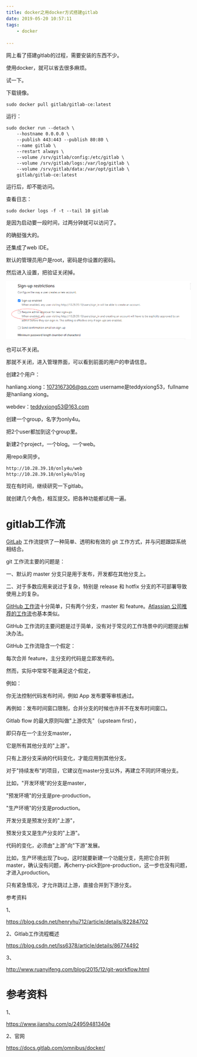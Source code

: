 ```yaml
---
title: docker之用docker方式搭建gitlab
date: 2019-05-20 10:57:11
tags:
	- docker

---
```




网上看了搭建gitlab的过程，需要安装的东西不少。

使用docker，就可以省去很多麻烦。

试一下。

下载镜像。

```
sudo docker pull gitlab/gitlab-ce:latest
```

运行：

```
sudo docker run --detach \
    --hostname 0.0.0.0 \
    --publish 443:443 --publish 80:80 \
    --name gitlab \
    --restart always \
    --volume /srv/gitlab/config:/etc/gitlab \
    --volume /srv/gitlab/logs:/var/log/gitlab \
    --volume /srv/gitlab/data:/var/opt/gitlab \
    gitlab/gitlab-ce:latest
```

运行后，却不能访问。

查看日志：

```
sudo docker logs -f -t --tail 10 gitlab
```

是因为启动要一段时间，过两分钟就可以访问了。

的确挺强大的。

还集成了web IDE。

默认的管理员用户是root，密码是你设置的密码。

然后进入设置，把验证关闭掉。

![image-20210406191312635](../images/random_name/image-20210406191312635.png)

也可以不关闭。

那就不关闭，进入管理界面，可以看到前面的用户的申请信息。

创建2个用户：

hanliang.xiong：1073167306@qq.com  username是teddyxiong53，fullname是hanliang xiong。

webdev：teddyxiong53@163.com

创建一个group，名字为only4u。

把2个user都加到这个group里。

新建2个project，一个blog。一个web。

用repo来同步。

```
http://10.28.39.10/only4u/web
http://10.28.39.10/only4u/blog
```



现在有时间，继续研究一下gitlab。

就创建几个角色，相互提交。把各种功能都试用一遍。

# gitlab工作流

[GitLab](https://so.csdn.net/so/search?q=GitLab&spm=1001.2101.3001.7020) 工作流提供了一种简单、透明和有效的 git 工作方式，并与问题跟踪系统相结合。

git 工作流主要的问题是：

一、默认的 master 分支只是用于发布，开发都在其他分支上。

二、对于多数应用来说过于复杂，特别是 release 和 hotfix 分支的不可部署导致使用上的复杂。

[GitHub 工作流](https://guides.github.com/introduction/flow/index.html)十分简单，只有两个分支，master 和 feature。[Atlassian 公司推荐的工作流](https://www.atlassian.com/blog/archives/simple-git-workflow-simple)也基本类似。

GitHub 工作流的主要问题是过于简单，没有对于常见的工作场景中的问题提出解决办法。

GitHub 工作流隐含一个假定：

每次合并 feature，主分支的代码是立即发布的。

然而，实际中常常不能满足这个假定，

例如：

你无法控制代码发布时间，例如 App 发布要等审核通过。

再例如：发布时间窗口限制，合并分支的时候也许并不在发布时间窗口。



Gitlab flow 的最大原则叫做"上游优先"（upsteam first），

即只存在一个主分支master，

它是所有其他分支的"上游"。

只有上游分支采纳的代码变化，才能应用到其他分支。



对于"持续发布"的项目，它建议在master分支以外，再建立不同的环境分支。

比如，"开发环境"的分支是master，

"预发环境"的分支是pre-production，

"生产环境"的分支是production。



开发分支是预发分支的"上游"，

预发分支又是生产分支的"上游"。

代码的变化，必须由"上游"向"下游"发展。

比如，生产环境出现了bug，这时就要新建一个功能分支，先把它合并到master，确认没有问题，再cherry-pick到pre-production，这一步也没有问题，才进入production。



只有紧急情况，才允许跳过上游，直接合并到下游分支。



参考资料

1、

https://blog.csdn.net/henryhu712/article/details/82284702

2、Gitlab工作流程概述

https://blog.csdn.net/lss6378/article/details/86774492

3、

http://www.ruanyifeng.com/blog/2015/12/git-workflow.html

# 参考资料

1、

https://www.jianshu.com/p/24959481340e

2、官网

https://docs.gitlab.com/omnibus/docker/